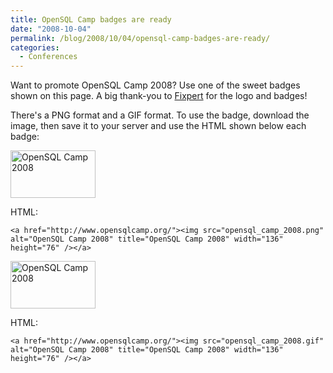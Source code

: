 ```yaml
---
title: OpenSQL Camp badges are ready
date: "2008-10-04"
permalink: /blog/2008/10/04/opensql-camp-badges-are-ready/
categories:
  - Conferences
---
```

Want to promote OpenSQL Camp 2008? Use one of the sweet badges shown on this page. A big thank-you to [Fixpert][1] for the logo and badges!

There's a PNG format and a GIF format. To use the badge, download the image, then save it to your server and use the HTML shown below each badge:

[<img src="http://www.xaprb.com/media/2008/10/opensql_camp_2008.png" alt="OpenSQL Camp 2008" title="OpenSQL Camp 2008" width="136" height="76" class="size-full wp-image-589" />][2]

HTML:

`<a href="http://www.opensqlcamp.org/"><img src="opensql_camp_2008.png" alt="OpenSQL Camp 2008" title="OpenSQL Camp 2008" width="136" height="76" /></a>`

[<img src="http://www.xaprb.com/media/2008/10/opensql_camp_2008.gif" alt="OpenSQL Camp 2008" title="OpenSQL Camp 2008" width="136" height="76" class="size-full wp-image-588" />][2]

HTML:

`<a href="http://www.opensqlcamp.org/"><img src="opensql_camp_2008.gif" alt="OpenSQL Camp 2008" title="OpenSQL Camp 2008" width="136" height="76" /></a>`

 [1]: http://www.fixpert.com/
 [2]: http://www.opensqlcamp.org/
